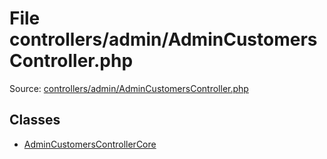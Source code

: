 File controllers/admin/AdminCustomersController.php
=========

Source: [controllers/admin/AdminCustomersController.php](https://github.com/PrestaShop/PrestaShop/blob/1.6.0.12/controllers/admin/AdminCustomersController.php)


Classes
-------

* [AdminCustomersControllerCore](class.AdminCustomersControllerCore.md)

